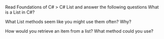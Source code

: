 Read Foundations of C# > C# List and answer the following questions
What is a List in C#?

What List methods seem like you might use them often? Why?

How would you retrieve an item from a list? What method could you use?